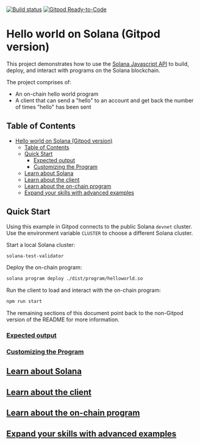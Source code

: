 [![Build status][travis-image]][travis-url] [![Gitpod
Ready-to-Code](https://img.shields.io/badge/Gitpod-Ready--to--Code-blue?logo=gitpod)](https://gitpod.io/#https://github.com/solana-labs/example-helloworld)


[travis-image]:
https://travis-ci.org/solana-labs/example-helloworld.svg?branch=master
[travis-url]: https://travis-ci.org/solana-labs/example-helloworld

# Hello world on Solana (Gitpod version)

This project demonstrates how to use the [Solana Javascript
API](https://github.com/solana-labs/solana-web3.js) to build, deploy, and
interact with programs on the Solana blockchain.

The project comprises of:

* An on-chain hello world program
* A client that can send a "hello" to an account and get back the number of
  times "hello" has been sent

## Table of Contents
- [Hello world on Solana (Gitpod
  version)](#hello-world-on-solana-gitpod-version)
  - [Table of Contents](#table-of-contents)
  - [Quick Start](#quick-start)
    - [Expected output](#expected-output)
    - [Customizing the Program](#customizing-the-program)
  - [Learn about Solana](#learn-about-solana)
  - [Learn about the client](#learn-about-the-client)
  - [Learn about the on-chain program](#learn-about-the-on-chain-program)
  - [Expand your skills with advanced
    examples](#expand-your-skills-with-advanced-examples)

## Quick Start

Using this example in Gitpod connects to the public Solana `devnet` cluster. Use
the environment variable `CLUSTER` to choose a different Solana cluster.

Start a local Solana cluster:
```bash
solana-test-validator
```

Deploy the on-chain program:
```bash
solana program deploy ./dist/program/helloworld.so
```

Run the client to load and interact with the on-chain program:
```bash
npm run start
```

The remaining sections of this document point back to the non-Gitpod version of
the README for more information.

### [Expected output](README.md#expected-output)

### [Customizing the Program](README.md#Customizing-the-Program)

## [Learn about Solana](README.md#learn-about-solana)

## [Learn about the client](README.md#learn-about-the-client)

## [Learn about the on-chain program](README.md#learn-about-the-on-chain-program)

## [Expand your skills with advanced examples](README.md#expand-your-skills-with-advanced-examples)